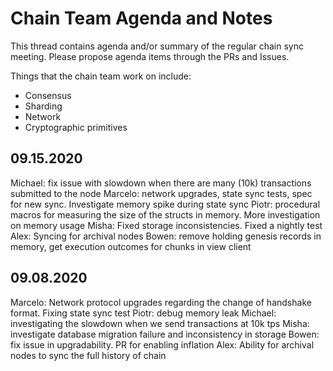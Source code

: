 # Chain Team Agenda and Notes

This thread contains agenda and/or summary of the regular chain sync meeting. Please propose agenda items through the PRs and Issues.

Things that the chain team work on include:
* Consensus
* Sharding
* Network
* Cryptographic primitives

## 09.15.2020
Michael: fix issue with slowdown when there are many (10k) transactions submitted to the node
Marcelo: network upgrades, state sync tests, spec for new sync. Investigate memory spike during state sync
Piotr: procedural macros for measuring the size of the structs in memory. More investigation on memory usage
Misha: Fixed storage inconsistencies. Fixed a nightly test
Alex: Syncing for archival nodes
Bowen: remove holding genesis records in memory, get execution outcomes for chunks in view client


## 09.08.2020

Marcelo: Network protocol upgrades regarding the change of handshake format. Fixing state sync test
Piotr: debug memory leak
Michael: investigating the slowdown when we send transactions at 10k tps
Misha: investigate database migration failure and inconsistency in storage
Bowen: fix issue in upgradability. PR for enabling inflation
Alex: Ability for archival nodes to sync the full history of chain


